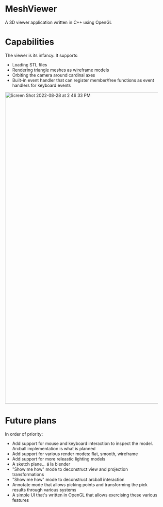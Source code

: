 # MeshViewer
A 3D viewer application written in C++ using OpenGL

# Capabilities

The viewer is its infancy. It supports:

* Loading STL files
* Rendering triangle meshes as wireframe models
* Orbiting the camera around cardinal axes
* Built-in event handler that can register member/free functions as event handlers for keyboard events

<img width="1028" alt="Screen Shot 2022-08-28 at 2 46 33 PM" src="https://user-images.githubusercontent.com/73474502/187095797-da56a625-d4c1-45c9-b55b-1e92a4c3a5ab.png">


# Future plans

In order of priority:

* Add support for mouse and keyboard interaction to inspect the model. Arcball implementation is what is planned
* Add support for various render modes: flat, smooth, wireframe
* Add support for more releastic lighting models
* A sketch plane...  á la blender
* "Show me how" mode to deconstruct view and projection transformations
* "Show me how" mode to deconstruct arcball interaction
* Annotate mode that allows picking points and transforming the pick results through various systems
* A simple UI that's written in OpenGL that allows exercising these various features
